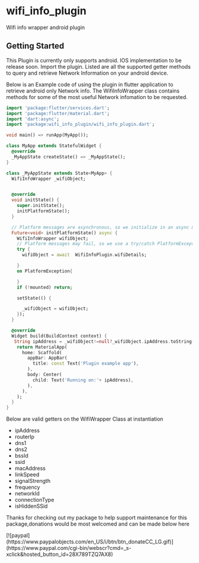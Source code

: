 # wifi_info_plugin

Wifi info wrapper android plugin

## Getting Started
This Plugin is currently only supports android. IOS implementation to be release soon.
Import the plugin.
Listed are all the supported getter methods to query and retrieve Network Information on your android device.

Below is an Example code of using the plugin in  flutter application to retrieve android only Network info.
The WifiInfoWrapper class contains methods for some of the most useful Network infomation to be requested.

```dart
import 'package:flutter/services.dart';
import 'package:flutter/material.dart';
import 'dart:async';
import 'package:wifi_info_plugin/wifi_info_plugin.dart';

void main() => runApp(MyApp());

class MyApp extends StatefulWidget {
  @override
  _MyAppState createState() => _MyAppState();
}

class _MyAppState extends State<MyApp> {
  WifiInfoWrapper _wifiObject;


  @override
  void initState() {
    super.initState();
    initPlatformState();
  }

  // Platform messages are asynchronous, so we initialize in an async method.
  Future<void> initPlatformState() async {
    WifiInfoWrapper wifiObject;
    // Platform messages may fail, so we use a try/catch PlatformException.
    try {
      wifiObject = await  WifiInfoPlugin.wifiDetails;

    }
    on PlatformException{

    }
    if (!mounted) return;

    setState(() {

      _wifiObject = wifiObject;
    });
  }

  @override
  Widget build(BuildContext context) {
   String ipAddress = _wifiObject!=null?_wifiObject.ipAddress.toString():"ip";
    return MaterialApp(
      home: Scaffold(
        appBar: AppBar(
          title: const Text('Plugin example app'),
        ),
        body: Center(
          child: Text('Running on:'+ ipAddress),
        ),
      ),
    );
  }
}
```
Below are valid getters on the WifiWrapper Class at instantiation

  * ipAddress
  * routerIp
  * dns1
  * dns2
  * bssId
  * ssid
  * macAddress
  * linkSpeed
  * signalStrength
  * frequency
  * networkId
  * connectionType
  * isHiddenSSid


  <p> Thanks for checking out my package to help support maintenance for this package,donations would be most welcomed and can be made below here</p>
  [![paypal](https://www.paypalobjects.com/en_US/i/btn/btn_donateCC_LG.gif)](https://www.paypal.com/cgi-bin/webscr?cmd=_s-xclick&hosted_button_id=28X789TZQ7AX8)












